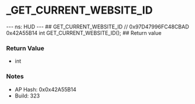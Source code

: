 # _GET_CURRENT_WEBSITE_ID

--- ns: HUD --- ## GET_CURRENT_WEBSITE_ID  // 0x97D47996FC48CBAD 0x42A55B14 int GET_CURRENT_WEBSITE_ID();   ## Return value

### Return Value
* int

### Notes
* AP Hash: 0x0x42A55B14
* Build: 323

